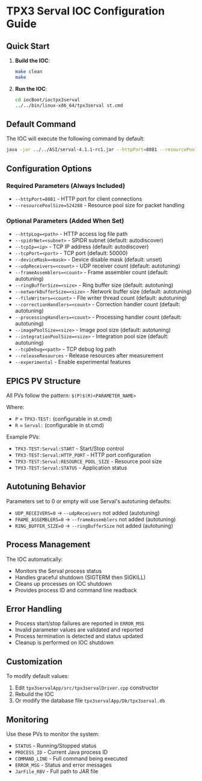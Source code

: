 # TPX3 Serval IOC Configuration Guide

## Quick Start

1. **Build the IOC**:
   ```bash
   make clean
   make
   ```

2. **Run the IOC**:
   ```bash
   cd iocBoot/ioctpx3serval
   ../../bin/linux-x86_64/tpx3serval st.cmd
   ```

## Default Command

The IOC will execute the following command by default:
```bash
java -jar ../../ASI/serval-4.1.1-rc1.jar --httpPort=8081 --resourcePoolSize=524288
```

## Configuration Options

### Required Parameters (Always Included)
- `--httpPort=8081` - HTTP port for client connections
- `--resourcePoolSize=524288` - Resource pool size for packet handling

### Optional Parameters (Added When Set)
- `--httpLog=<path>` - HTTP access log file path
- `--spidrNet=<subnet>` - SPIDR subnet (default: autodiscover)
- `--tcpIp=<ip>` - TCP IP address (default: autodiscover)
- `--tcpPort=<port>` - TCP port (default: 50000)
- `--deviceMask=<mask>` - Device disable mask (default: unset)
- `--udpReceivers=<count>` - UDP receiver count (default: autotuning)
- `--frameAssemblers=<count>` - Frame assembler count (default: autotuning)
- `--ringBufferSize=<size>` - Ring buffer size (default: autotuning)
- `--networkBufferSize=<size>` - Network buffer size (default: autotuning)
- `--fileWriters=<count>` - File writer thread count (default: autotuning)
- `--correctionHandlers=<count>` - Correction handler count (default: autotuning)
- `--processingHandlers=<count>` - Processing handler count (default: autotuning)
- `--imagePoolSize=<size>` - Image pool size (default: autotuning)
- `--integrationPoolSize=<size>` - Integration pool size (default: autotuning)
- `--tcpDebug=<path>` - TCP debug log path
- `--releaseResources` - Release resources after measurement
- `--experimental` - Enable experimental features

## EPICS PV Structure

All PVs follow the pattern: `$(P)$(R)<PARAMETER_NAME>`

Where:
- `P` = `TPX3-TEST:` (configurable in st.cmd)
- `R` = `Serval:` (configurable in st.cmd)

Example PVs:
- `TPX3-TEST:Serval:START` - Start/Stop control
- `TPX3-TEST:Serval:HTTP_PORT` - HTTP port configuration
- `TPX3-TEST:Serval:RESOURCE_POOL_SIZE` - Resource pool size
- `TPX3-TEST:Serval:STATUS` - Application status

## Autotuning Behavior

Parameters set to 0 or empty will use Serval's autotuning defaults:
- `UDP_RECEIVERS=0` → `--udpReceivers` not added (autotuning)
- `FRAME_ASSEMBLERS=0` → `--frameAssemblers` not added (autotuning)
- `RING_BUFFER_SIZE=0` → `--ringBufferSize` not added (autotuning)

## Process Management

The IOC automatically:
- Monitors the Serval process status
- Handles graceful shutdown (SIGTERM then SIGKILL)
- Cleans up processes on IOC shutdown
- Provides process ID and command line readback

## Error Handling

- Process start/stop failures are reported in `ERROR_MSG`
- Invalid parameter values are validated and reported
- Process termination is detected and status updated
- Cleanup is performed on IOC shutdown

## Customization

To modify default values:
1. Edit `tpx3servalApp/src/tpx3servalDriver.cpp` constructor
2. Rebuild the IOC
3. Or modify the database file `tpx3servalApp/Db/tpx3serval.db`

## Monitoring

Use these PVs to monitor the system:
- `STATUS` - Running/Stopped status
- `PROCESS_ID` - Current Java process ID
- `COMMAND_LINE` - Full command being executed
- `ERROR_MSG` - Status and error messages
- `JarFile_RBV` - Full path to JAR file
